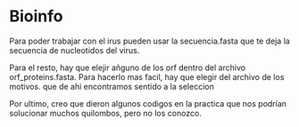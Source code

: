 # Bioinfo
Para poder trabajar con el irus pueden usar la secuencia.fasta que te deja la secuencia de nucleotidos del virus.

Para el resto, hay que elejir añguno de los orf dentro del archivo orf_proteins.fasta. Para hacerlo mas facil, hay que elegir del archivo de los motivos. que de ahi encontramos sentido a la seleccion

Por ultimo, creo que dieron algunos codigos en la practica que nos podrían solucionar muchos quilombos, pero no los conozco.
